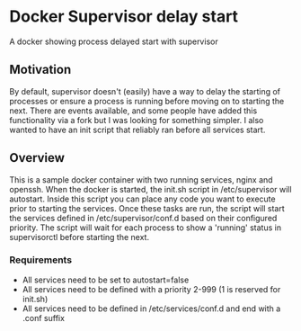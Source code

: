 # Docker Supervisor delay start
A docker showing process delayed start with supervisor

## Motivation
By default, supervisor doesn't (easily) have a way to delay the starting of processes or ensure a process is running before moving on to starting the next. There are events available, and some people have added this functionality via a fork but I was looking for something simpler. I also wanted to have an init script that reliably ran before all services start.

## Overview
This is a sample docker container with two running services, nginx and openssh. When the docker is started, the init.sh script in /etc/supervisor will autostart. Inside this script you can place any code you want to execute prior to starting the services. Once these tasks are run, the script will start the services defined in /etc/supervisor/conf.d based on their configured priority. The script will wait for each process to show a 'running' status in supervisorctl before starting the next. 

### Requirements
* All services need to be set to autostart=false
* All services need to be defined with a priority 2-999 (1 is reserved for init.sh)
* All services need to be defined in /etc/services/conf.d and end with a .conf suffix
